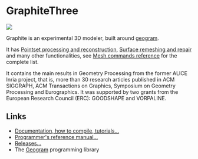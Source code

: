 # GraphiteThree

![](https://github.com/BrunoLevy/GraphiteThree/wiki/graphite_banner.gif)

Graphite is an experimental 3D modeler, built around
[geogram](https://github.com/BrunoLevy/geogram).

It has [Pointset processing and reconstruction](https://github.com/BrunoLevy/GraphiteThree/wiki/Points),
[Surface remeshing and repair](https://github.com/BrunoLevy/GraphiteThree/wiki/Remeshing) and many other functionalities,
see [Mesh commands reference](https://github.com/BrunoLevy/GraphiteThree/wiki/Mesh) for the complete list.

It contains the main results in Geometry Processing from the former
ALICE Inria project, that is, more than 30 research articles published
in ACM SIGGRAPH, ACM Transactions on Graphics, Symposium on Geometry
Processing and Eurographics. It was supported by two grants from the
European Research Council (ERC): GOODSHAPE and VORPALINE.

Links
-----
  - [Documentation, how to compile, tutorials...](https://github.com/BrunoLevy/GraphiteThree/wiki)
  - [Programmer's reference manual...](https://brunolevy.github.io/GraphiteThree/)
  - [Releases...](https://github.com/BrunoLevy/GraphiteThree/releases)
  - The [Geogram](https://github.com/BrunoLevy/geogram) programming library
